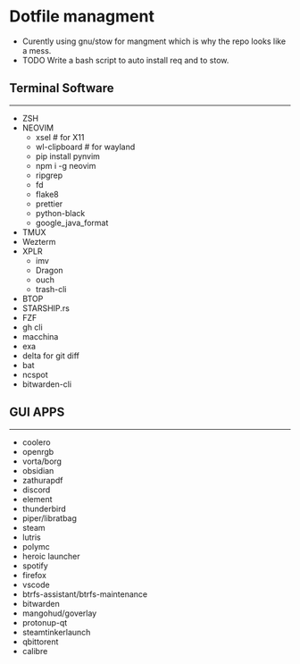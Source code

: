 # Dotfile managment

- Curently using gnu/stow for mangment which is why the repo looks like a mess.
- TODO Write a bash script to auto install req and to stow.

## Terminal Software

---

- ZSH
- NEOVIM
  - xsel # for X11
  - wl-clipboard # for wayland
  - pip install pynvim
  - npm i -g neovim
  - ripgrep
  - fd
  - flake8
  - prettier
  - python-black
  - google_java_format
- TMUX
- Wezterm
- XPLR
  - imv
  - Dragon
  - ouch
  - trash-cli
- BTOP
- STARSHIP.rs
- FZF
- gh cli
- macchina
- exa
- delta for git diff
- bat
- ncspot
- bitwarden-cli

## GUI APPS

---

- coolero
- openrgb
- vorta/borg
- obsidian
- zathurapdf
- discord
- element
- thunderbird
- piper/libratbag
- steam
- lutris
- polymc
- heroic launcher
- spotify
- firefox
- vscode
- btrfs-assistant/btrfs-maintenance
- bitwarden
- mangohud/goverlay
- protonup-qt
- steamtinkerlaunch
- qbittorent
- calibre
